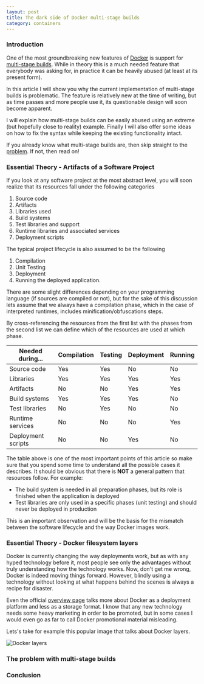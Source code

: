 ```yaml
---
layout: post
title: The dark side of Docker multi-stage builds
category: containers
---
```


### Introduction

One of the most groundbreaking new features of [Docker](https://www.docker.com/) is support for [multi-stage builds](https://docs.docker.com/engine/userguide/eng-image/multistage-build/). While in theory this is a much needed feature that everybody was asking for, in practice it can be heavily abused (at least at its present form).

In this article I will show you why the current implementation of multi-stage builds is problematic. The feature is relatively new at the time of writing, but as time passes and more people use it, its questionable design will soon become apparent. 

I will explain how multi-stage builds can be easily abused using an extreme (but hopefully close to reality) example. Finally I will also offer some ideas on how to fix the syntax while keeping the existing functionality intact.

If you already know what multi-stage builds are, then skip straight to the [problem](#the-problem-with-multi-stage-builds). If not, then read on!

### Essential Theory - Artifacts of a Software Project

If you look at any software project at the most abstract level, you will soon realize that its resources fall under the following categories

1. Source code
1. Artifacts
1. Libraries used
1. Build systems
1. Test libraries and support
1. Runtime libraries and associated services
1. Deployment scripts 

The typical project lifecycle is also assumed to be the following

1. Compilation 
2. Unit Testing
3. Deployment
4. Running the deployed application.

There are some slight differences depending on your programming language (if sources are compiled or not), but for the sake
of this discussion lets assume that we always have a compilation phase, which in the case of interpreted runtimes, includes minification/obfuscations steps. 

By cross-referencing the resources from the first list with the phases from the second list we can define which of the resources are used at which phase.

|  Needed during...  | Compilation | Testing | Deployment | Running |
| -------------      |-------------| -----   |       -----|    -----|
| Source code        |   Yes       |  Yes    |   No       |  No     |
| Libraries          |   Yes       |  Yes    |   Yes      |  Yes    |
| Artifacts          |   No        |  No     |   Yes      |  Yes    |
| Build systems      |   Yes       |  Yes    |   Yes      |  No     |
| Test libraries     |   No        |  Yes    |   No       |  No     |
| Runtime services   |   No        |  No     |   No       |  Yes    |
| Deployment scripts |   No        |  No     |   Yes      |  No     |

The table above is one of the most important points of this article so make sure that you spend some time to understand all the possible cases it describes. It should be obvious that there is **NOT** a general pattern that resources follow. For example: 

* The build system is needed in all preparation phases, but its role is finished when the application is deployed
* Test libraries are only used in a specific phases (unit testing) and should never be deployed in production

This is an important observation and will be the basis for the mismatch between the software lifecycle and the way Docker images work.

### Essential Theory - Docker filesystem layers

Docker is currently changing the way deployments work, but as with any hyped technology before it, most people see
only the advantages without truly understanding how the technology works. Now, don't get me wrong, Docker is indeed moving things forward. However, blindly using a technology without looking at what happens behind the scenes is always a recipe for disaster.

Even the official [overview page](https://docs.docker.com/engine/docker-overview/) talks more about Docker as a deployment platform and less as a storage format. I know that any new technology needs some heavy marketing in order to be promoted, but in some cases I would even go as far to call Docker promotional material misleading.

Lets's take for example this popular image that talks about Docker layers.

![Docker layers](../../assets/docker-multi-stage-builds/container_layers.png)





### The problem with multi-stage builds







 



### Conclusion






